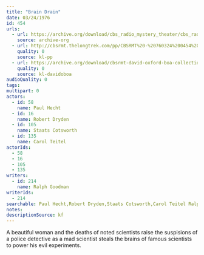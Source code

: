 ```yaml
---
title: "Brain Drain"
date: 03/24/1976
id: 454
urls: 
  - url: https://archive.org/download/cbs_radio_mystery_theater/cbs_radio_mystery_theater-0451-0500.zip/cbs_radio_mystery_theater-0451-0500%2Fcbsrmt_0454_brain_drain.mp3
    source: archive-org
  - url: http://cbsrmt.thelongtrek.com/pp/CBSRMT%20-%20760324%200454%20Brain%20Drain_pp.mp3
    quality: 0
    source: kl-pp
  - url: https://archive.org/download/cbsrmt-david-oxford-boa-collection/CBSRMT-760324-0454-Brain-Drain-(128-44)_WBBM-JE-{BoA}.mp3
    quality: 0
    source: kl-davidoboa
audioQuality: 0
tags: 
multipart: 0
actors:  
  - id: 58
    name: Paul Hecht  
  - id: 16
    name: Robert Dryden  
  - id: 105
    name: Staats Cotsworth  
  - id: 135
    name: Carol Teitel
actorIds:  
  - 58  
  - 16  
  - 105  
  - 135
writers:  
  - id: 214
    name: Ralph Goodman
writerIds:  
  - 214
searchable: Paul Hecht,Robert Dryden,Staats Cotsworth,Carol Teitel Ralph Goodman
notes: 
descriptionSource: kf
---
```

A beautiful woman and the deaths of noted scientists raise the suspisions of a police detective as a mad scientist steals the brains of famous scientists to power his evil experiments.